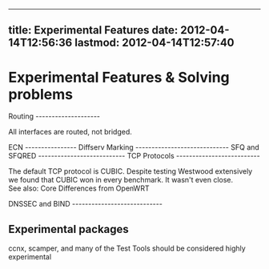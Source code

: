 
---
title: Experimental Features
date: 2012-04-14T12:56:36
lastmod: 2012-04-14T12:57:40
---
Experimental Features & Solving problems
========================================

<link>Routing</link>
--------------------

All interfaces are routed, not bridged.

<link>ECN</link>
----------------

<link>Diffserv Marking</link>
-----------------------------

<link>SFQ and SFQRED</link>
---------------------------

<link>TCP Protocols</link>
--------------------------

The default TCP protocol is CUBIC. Despite testing Westwood extensively
we found that CUBIC won in every benchmark. It wasn't even close.\
See also: <link>Core Differences from OpenWRT</link>

<link>DNSSEC</link> and BIND
----------------------------

Experimental packages
---------------------

<link>ccnx</link>, <link>scamper</link>, and many of the <link>Test
Tools</link> should be considered highly experimental
